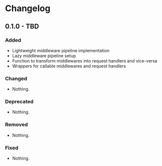 # Changelog

## 0.1.0 - TBD

### Added

- Lightweight middleware pipeline implementation
- Lazy middleware pipeline setup
- Function to transform middlewares into request handlers and vice-versa
- Wrappers for callable middlewares and request handlers

### Changed

- Nothing.

### Deprecated

- Nothing.

### Removed

- Nothing.

### Fixed

- Nothing.
